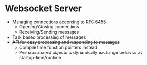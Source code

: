 # Websocket Server

- Managing connections according to [RFC 6455](https://tools.ietf.org/html/rfc6455)
    - Opening/Closing connections
    - Receiving/Sending messages
- Task based processing of messages
- ~~API for easy processing and responding to messages~~
    - Compile time function pointers instead
    - Perhaps shared objects to dynamically exchange behavior at startup-time/runtime